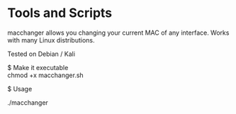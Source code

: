 # Tools and Scripts

macchanger allows you changing your current MAC of any interface.
Works with many Linux distributions.

Tested on Debian / Kali
 


$ Make it executable  
chmod +x macchanger.sh


$ Usage

./macchanger <INTERFACE> <NEW-MAC XX:XX:XX:XX:XX:XX>
